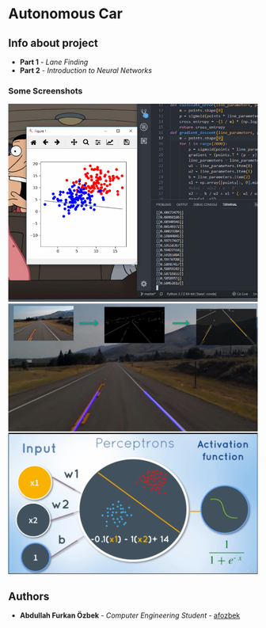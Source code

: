 # Autonomous Car

## Info about project

* **Part 1** - *Lane Finding*  
* **Part 2** - *Introduction to Neural Networks*

### Some Screenshots

![gradient](2-Neural-Networks/images/gradient.gif)
![process](1-Find-Lanes/images/process.png)
![perceptron](Neural-Networks/images/percept.png)


## Authors

* **Abdullah Furkan Özbek** - *Computer Engineering Student* - [afozbek](https://github.com/afozbek)

